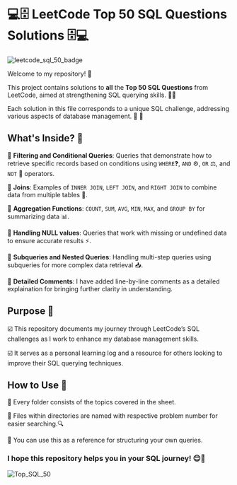 # 💻🗄️ LeetCode Top 50 SQL Questions Solutions 🗄️💻
![leetcode_sql_50_badge](https://github.com/user-attachments/assets/3d8997a5-247d-4648-8951-d3fe6cde0165) 

Welcome to my repository! 🎉 

This project contains solutions to **all** the **Top 50 SQL Questions** from LeetCode, aimed at strengthening SQL querying skills. 🧠💪 

Each solution in this file corresponds to a unique SQL challenge, addressing various aspects of database management. 💾 🔄

## What's Inside? 📂

📝 **Filtering and Conditional Queries**: Queries that demonstrate how to retrieve specific records based on conditions using `WHERE`❓, `AND` ⚙️, `OR` ⚖️, and `NOT` 🚫 operators.

🔗 **Joins**: Examples of `INNER JOIN`, `LEFT JOIN`, and `RIGHT JOIN` to combine data from multiple tables 🤝.

🔢 **Aggregation Functions**: `COUNT`, `SUM`, `AVG`, `MIN`, `MAX`, and `GROUP BY` for summarizing data 📊.

🚫 **Handling NULL values**: Queries that work with missing or undefined data to ensure accurate results ⚡.

🧩 **Subqueries and Nested Queries**: Handling multi-step queries using subqueries for more complex data retrieval 📥.

📄 **Detailed Comments**: I have added line-by-line comments as a detailed explaination for bringing further clarity in understanding.

## Purpose 🎯

☑️ This repository documents my journey through LeetCode’s SQL challenges as I work to enhance my database management skills.  

☑️ It serves as a personal learning log and a resource for others looking to improve their SQL querying techniques.

## How to Use 📑

📂 Every folder consists of the topics covered in the sheet.

📄 Files within directories are named with respective problem number for easier searching.🔍

🎯 You can use this as a reference for structuring your own queries.  


### I hope this repository helps you in your SQL journey! 😊🚀

![Top_SQL_50](https://github.com/user-attachments/assets/086f8a39-445f-4de1-a7ac-dc2d98c145c8)

